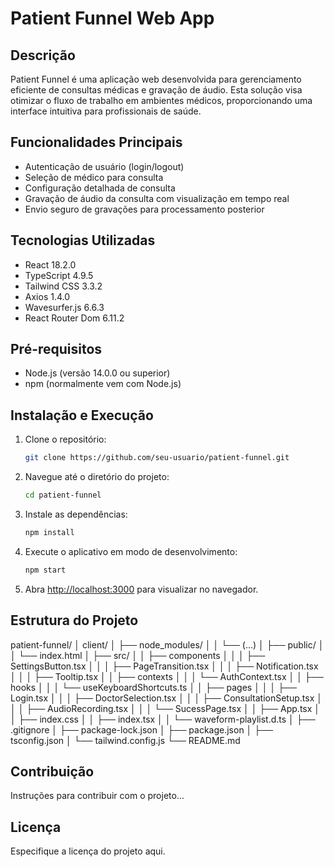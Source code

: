 # Patient Funnel Web App

## Descrição
Patient Funnel é uma aplicação web desenvolvida para gerenciamento eficiente de consultas médicas e gravação de áudio. Esta solução visa otimizar o fluxo de trabalho em ambientes médicos, proporcionando uma interface intuitiva para profissionais de saúde.

## Funcionalidades Principais
- Autenticação de usuário (login/logout)
- Seleção de médico para consulta
- Configuração detalhada de consulta
- Gravação de áudio da consulta com visualização em tempo real
- Envio seguro de gravações para processamento posterior

## Tecnologias Utilizadas
- React 18.2.0
- TypeScript 4.9.5
- Tailwind CSS 3.3.2
- Axios 1.4.0
- Wavesurfer.js 6.6.3
- React Router Dom 6.11.2

## Pré-requisitos
- Node.js (versão 14.0.0 ou superior)
- npm (normalmente vem com Node.js)

## Instalação e Execução
1. Clone o repositório:
   ```bash
   git clone https://github.com/seu-usuario/patient-funnel.git
   ```
2. Navegue até o diretório do projeto:
   ```bash
   cd patient-funnel
   ```
3. Instale as dependências:
   ```bash
   npm install
   ```
4. Execute o aplicativo em modo de desenvolvimento:
   ```bash
   npm start
   ```
5. Abra [http://localhost:3000](http://localhost:3000) para visualizar no navegador.

## Estrutura do Projeto
patient-funnel/
│ client/
│ ├── node_modules/
│ │ └── (...)
│ ├── public/
│ │ └── index.html
│ ├── src/
│ │ ├── components
│ │ │ ├── SettingsButton.tsx
│ │ │ ├── PageTransition.tsx
│ │ │ ├── Notification.tsx
│ │ │ ├── Tooltip.tsx
│ │ ├── contexts
│ │ │ └── AuthContext.tsx
│ │ ├── hooks
│ │ │ └── useKeyboardShortcuts.ts
│ │ ├── pages
│ │ │ ├── Login.tsx
│ │ │ ├── DoctorSelection.tsx
│ │ │ ├── ConsultationSetup.tsx
│ │ │ ├── AudioRecording.tsx
│ │ │ └── SucessPage.tsx
│ │ ├── App.tsx
│ │ ├── index.css
│ │ ├── index.tsx
│ │ └── waveform-playlist.d.ts
│ ├── .gitignore
│ ├── package-lock.json
│ ├── package.json
│ ├── tsconfig.json
│ └── tailwind.config.js
└── README.md

## Contribuição
Instruções para contribuir com o projeto...

## Licença
Especifique a licença do projeto aqui.
